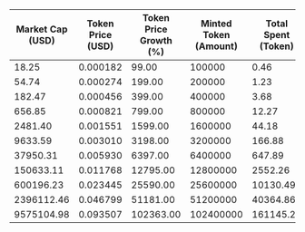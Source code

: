| Market Cap (USD) | Token Price (USD) | Token Price Growth (%) | Minted Token (Amount) | Total Spent (Token) | Author Revenue (USD) | Platform Mint Fee (USD) |
|------------------|-------------------|------------------------|-----------------------|--------------------|-------------------------|-------------------------|
| 18.25 | 0.000182 | 99.00 | 100000 | 0.46 | 0.41 | 0.04 |
| 54.74 | 0.000274 | 199.00 | 200000 | 1.23 | 1.09 | 0.11 |
| 182.47 | 0.000456 | 399.00 | 400000 | 3.68 | 3.28 | 0.33 |
| 656.85 | 0.000821 | 799.00 | 800000 | 12.27 | 10.95 | 1.09 |
| 2481.40 | 0.001551 | 1599.00 | 1600000 | 44.18 | 39.41 | 3.94 |
| 9633.59 | 0.003010 | 3198.00 | 3200000 | 166.88 | 148.88 | 14.89 |
| 37950.31 | 0.005930 | 6397.00 | 6400000 | 647.89 | 578.02 | 57.80 |
| 150633.11 | 0.011768 | 12795.00 | 12800000 | 2552.26 | 2277.02 | 227.70 |
| 600196.23 | 0.023445 | 25590.00 | 25600000 | 10130.49 | 9037.99 | 903.80 |
| 2396112.46 | 0.046799 | 51181.00 | 51200000 | 40364.86 | 36011.77 | 3601.18 |
| 9575104.98 | 0.093507 | 102363.00 | 102400000 | 161145.21 | 143766.75 | 14376.67 |
